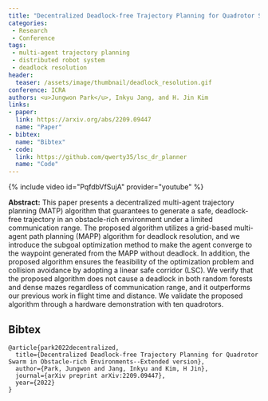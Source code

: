 ```yaml
---
title: "Decentralized Deadlock-free Trajectory Planning for Quadrotor Swarm in Obstacle-rich Environments"
categories:
 - Research
 - Conference
tags:
 - multi-agent trajectory planning
 - distributed robot system
 - deadlock resolution
header:
  teaser: /assets/image/thumbnail/deadlock_resolution.gif
conference: ICRA
authors: <u>Jungwon Park</u>, Inkyu Jang, and H. Jin Kim
links:
- paper:
  link: https://arxiv.org/abs/2209.09447
  name: "Paper"
- bibtex:
  name: "Bibtex"
- code:
  link: https://github.com/qwerty35/lsc_dr_planner
  name: "Code"
---
```

{% include video id="PqfdbVfSujA" provider="youtube" %}

**Abstract:** This paper presents a decentralized multi-agent trajectory planning (MATP) algorithm that guarantees to generate a safe, deadlock-free trajectory in an obstacle-rich environment under a limited communication range. The proposed algorithm utilizes a grid-based multi-agent path planning (MAPP) algorithm for deadlock resolution, and we introduce the subgoal optimization method to make the agent converge to the waypoint generated from the MAPP without deadlock. In addition, the proposed algorithm ensures the feasibility of the optimization problem and collision avoidance by adopting a linear safe corridor (LSC). We verify that the proposed algorithm does not cause a deadlock in both random forests and dense mazes regardless of communication range, and it outperforms our previous work in flight time and distance. We validate the proposed algorithm through a hardware demonstration with ten quadrotors.

## Bibtex <a id="bibtex"></a>
```
@article{park2022decentralized,
  title={Decentralized Deadlock-free Trajectory Planning for Quadrotor Swarm in Obstacle-rich Environments--Extended version},
  author={Park, Jungwon and Jang, Inkyu and Kim, H Jin},
  journal={arXiv preprint arXiv:2209.09447},
  year={2022}
}
```



